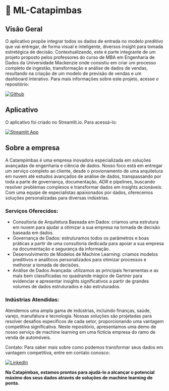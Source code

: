 # 🤖 ML-Catapimbas

## Visão Geral

O aplicativo propõe integrar todos os dados de entrada no modelo preditivo que vai entregar, de forma visual e inteligente, diversos insight para tomada estretégica de decisão.
Contextualizando, este é parte integrante de um projeto proposto pelos professores do curso de MBA em Engenharia de Dados da Universidade Mackenzie onde consistiu em criar um processo completo de ingestão, transformação e análise de dados de vendas, resultando na criação de um modelo de previsão de vendas e um dashboard interativo. Para mais informações sobre este projeto, acesse o repositório:

[![Github](https://png.pngtree.com/png-vector/20220923/ourmid/pngtree-github-logo-icon-png-image_6214544.png)](https://github.com/techmackcrazy)

## Aplicativo

O aplicativo foi criado no Streamlit.io. Para acessá-lo:

[![Streamlit App](https://static.streamlit.io/badges/streamlit_badge_black_white.svg)](https://catapimbas-ml.streamlit.app/)

## Sobre a empresa

A Catampimbas é uma empresa inovadora especializada em soluções avançadas de engenharia e ciência de dados. Nosso foco está em entregar um serviço completo ao cliente, desde o provionamento de uma arquitetura em nuvem até estudos avançados de análise de dados, transpassando por toda a parte de governança, documentação, ADR e pipelines, buscando resolver problemas complexos e transformar dados em insights acionáveis. Com uma equipe de especialistas apaixonados por dados, oferecemos soluções personalizadas para diversas indústrias.

### Serviços Oferecidos:

- Consultoria de Arquitetura Baseada em Dados: criamos uma estrutura em nuvem para ajudar a otimizar a sua empresa na tomada de decisão baseada em dados.
- Governança de Dados: estruturamos todos os parâmetros e boas práticas a partir de uma consultoria dedicada para apoiar a sua empresa na documentação e segurança da informação.
- Desenvolvimento de Modelos de Machine Learning: criamos modelos preditivos e analíticos personalizados para otimizar processos e melhorar a tomada de decisões.
- Análise de Dados Avançada: utilizamos as principais ferramentas e as mais bem classificadas no quadrande mágico de Gartner para evidenciar e apresentar insights significativos a partir de grandes volumes de dados estruturados e não estruturados.

### Indústrias Atendidas:
Atendemos uma ampla gama de indústrias, incluindo finanças, saúde, varejo, manufatura e tecnologia. Nossas soluções são projetadas para resolver desafios específicos de cada setor, proporcionando uma vantagem competitiva significativa. Neste repositório, apresentamos uma demo de nosso serviço de machine learning em uma fictícia empresa do ramo de venda de automóveis.

Contato:
Para saber mais sobre como podemos transformar seus dados em vantagem competitiva, entre em contato conosco:

[![LinkedIn](https://cdn-icons-png.flaticon.com/256/174/174857.png)](https://www.linkedin.com/in/matheusvieger/)

**Na Catapimbas, estamos prontos para ajudá-lo a alcançar o potencial máximo dos seus dados através de soluções de machine learning de ponta.**
